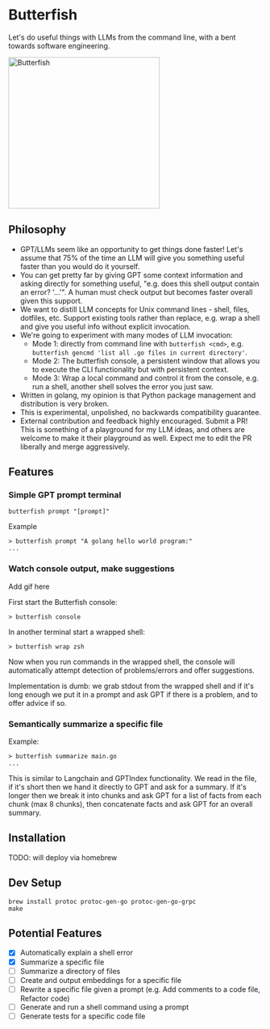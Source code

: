 # Butterfish

Let's do useful things with LLMs from the command line, with a bent towards software engineering.

<img src="https://github.com/bakks/butterfish/raw/main/assets/butterfish.png" alt="Butterfish" width="300px" height="300px" />

## Philosophy

- GPT/LLMs seem like an opportunity to get things done faster! Let's assume that 75% of the time an LLM will give you something useful faster than you would do it yourself.
- You can get pretty far by giving GPT some context information and asking directly for something useful, "e.g. does this shell output contain an error? '...'". A human must check output but becomes faster overall given this support.
- We want to distill LLM concepts for Unix command lines - shell, files, dotfiles, etc. Support existing tools rather than replace, e.g. wrap a shell and give you useful info without explicit invocation.
- We're going to experiment with many modes of LLM invocation:
  - Mode 1: directly from command line with `butterfish <cmd>`, e.g. `butterfish gencmd 'list all .go files in current directory'`.
  - Mode 2: The butterfish console, a persistent window that allows you to execute the CLI functionality but with persistent context.
  - Mode 3: Wrap a local command and control it from the console, e.g. run a shell, another shell solves the error you just saw.
- Written in golang, my opinion is that Python package management and distribution is very broken.
- This is experimental, unpolished, no backwards compatibility guarantee.
- External contribution and feedback highly encouraged. Submit a PR! This is something of a playground for my LLM ideas, and others are welcome to make it their playground as well. Expect me to edit the PR liberally and merge aggressively.

## Features

### Simple GPT prompt terminal

```
butterfish prompt "[prompt]"
```

Example

```
> butterfish prompt "A golang hello world program:"
...
```

### Watch console output, make suggestions

Add gif here

First start the Butterfish console:

```
> butterfish console
```

In another terminal start a wrapped shell:

```
> butterfish wrap zsh
```

Now when you run commands in the wrapped shell, the console will automatically
attempt detection of problems/errors and offer suggestions.

Implementation is dumb: we grab stdout from the wrapped shell and if it's long
enough we put it in a prompt and ask GPT if there is a problem, and to offer
advice if so.

### Semantically summarize a specific file

Example:

```
> butterfish summarize main.go
...
```

This is similar to Langchain and GPTIndex functionality. We read in the file,
if it's short then we hand it directly to GPT and ask for a summary. If it's
longer then we break it into chunks and ask GPT for a list of facts from each
chunk (max 8 chunks), then concatenate facts and ask GPT for an overall
summary.

## Installation

TODO: will deploy via homebrew

## Dev Setup

```
brew install protoc protoc-gen-go protoc-gen-go-grpc
make
```

## Potential Features

- [x] Automatically explain a shell error
- [x] Summarize a specific file
- [ ] Summarize a directory of files
- [ ] Create and output embeddings for a specific file
- [ ] Rewrite a specific file given a prompt (e.g. Add comments to a code file, Refactor code)
- [ ] Generate and run a shell command using a prompt
- [ ] Generate tests for a specific code file
